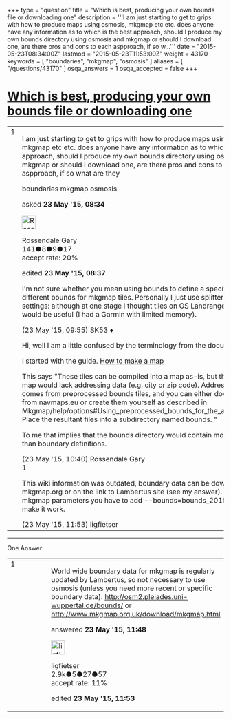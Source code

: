 +++
type = "question"
title = "Which is best, producing your own bounds file or downloading one"
description = '''I am just starting to get to grips with how to produce maps using osmosis, mkgmap etc etc. does anyone have any information as to which is the best approach, should I produce my own bounds directory using osmosis and mkgmap or should I download one, are there pros and cons to each aspproach, if so w...'''
date = "2015-05-23T08:34:00Z"
lastmod = "2015-05-23T11:53:00Z"
weight = 43170
keywords = [ "boundaries", "mkgmap", "osmosis" ]
aliases = [ "/questions/43170" ]
osqa_answers = 1
osqa_accepted = false
+++

<div class="headNormal">

# [Which is best, producing your own bounds file or downloading one](/questions/43170/which-is-best-producing-your-own-bounds-file-or-downloading-one)

</div>

<div id="main-body">

<div id="askform">

<table id="question-table" style="width:100%;">
<colgroup>
<col style="width: 50%" />
<col style="width: 50%" />
</colgroup>
<tbody>
<tr>
<td style="width: 30px; vertical-align: top"><div class="vote-buttons">
<span id="post-43170-upvote" class="ajax-command post-vote up" rel="nofollow" title="I like this post (click again to cancel)"> </span>
<div id="post-43170-score" class="post-score" title="current number of votes">
1
</div>
<span id="post-43170-downvote" class="ajax-command post-vote down" rel="nofollow" title="I dont like this post (click again to cancel)"> </span> <span id="favorite-mark" class="ajax-command favorite-mark" rel="nofollow" title="mark/unmark this question as favorite (click again to cancel)"> </span>
<div id="favorite-count" class="favorite-count">
&#10;</div>
</div></td>
<td><div id="item-right">
<div class="question-body">
<p>I am just starting to get to grips with how to produce maps using osmosis, mkgmap etc etc. does anyone have any information as to which is the best approach, should I produce my own bounds directory using osmosis and mkgmap or should I download one, are there pros and cons to each aspproach, if so what are they</p>
</div>
<div id="question-tags" class="tags-container tags">
<span class="post-tag tag-link-boundaries" rel="tag" title="see questions tagged &#39;boundaries&#39;">boundaries</span> <span class="post-tag tag-link-mkgmap" rel="tag" title="see questions tagged &#39;mkgmap&#39;">mkgmap</span> <span class="post-tag tag-link-osmosis" rel="tag" title="see questions tagged &#39;osmosis&#39;">osmosis</span>
</div>
<div id="question-controls" class="post-controls">
&#10;</div>
<div class="post-update-info-container">
<div class="post-update-info post-update-info-user">
<p>asked <strong>23 May '15, 08:34</strong></p>
<img src="https://secure.gravatar.com/avatar/1a48846e2865ba49198e0fb8e4064358?s=32&amp;d=identicon&amp;r=g" class="gravatar" width="32" height="32" alt="Rossendale%20Gary&#39;s gravatar image" />
<p><span>Rossendale Gary</span><br />
<span class="score" title="141 reputation points">141</span><span title="8 badges"><span class="badge1">●</span><span class="badgecount">8</span></span><span title="9 badges"><span class="silver">●</span><span class="badgecount">9</span></span><span title="17 badges"><span class="bronze">●</span><span class="badgecount">17</span></span><br />
<span class="accept_rate" title="Rate of the user&#39;s accepted answers">accept rate:</span> <span title="Rossendale Gary has one accepted answer">20%</span></p>
</div>
<div class="post-update-info post-update-info-edited">
<p><span> edited <strong>23 May '15, 08:37</strong> </span></p>
</div>
</div>
<div id="comments-container-43170" class="comments-container">
<span id="43172"></span>
<div id="comment-43172" class="comment">
<div id="post-43172-score" class="comment-score">
&#10;</div>
<div class="comment-text">
<p>I'm not sure whether you mean using bounds to define a specific extract or different bounds for mkgmap tiles. Personally I just use splitter with default settings: although at one stage I thought tiles on OS Landranger boundaries would be useful (I had a Garmin with limited memory).</p>
</div>
<div id="comment-43172-info" class="comment-info">
<span class="comment-age">(23 May '15, 09:55)</span> <span class="comment-user userinfo">SK53 ♦</span>
</div>
</div>
<span id="43173"></span>
<div id="comment-43173" class="comment">
<div id="post-43173-score" class="comment-score">
&#10;</div>
<div class="comment-text">
<p>Hi, well I am a little confused by the terminology from the documentation.</p>
<p>I started with the guide. <a href="https://wiki.openstreetmap.org/wiki/Mkgmap/help/How_to_create_a_map">How to make a map</a></p>
<p>This says "These tiles can be compiled into a map as-is, but the resultant map would lack addressing data (e.g. city or zip code). Addressing data comes from preprocessed bounds tiles, and you can either download them from navmaps.eu or create them yourself as described in Mkgmap/help/options#Using_preprocessed_bounds_for_the_address_index. Place the resultant files into a subdirectory named bounds. "</p>
<p>To me that implies that the bounds directory would contain more of an index than boundary definitions.</p>
</div>
<div id="comment-43173-info" class="comment-info">
<span class="comment-age">(23 May '15, 10:40)</span> <span class="comment-user userinfo">Rossendale Gary</span>
</div>
</div>
<span id="43175"></span>
<div id="comment-43175" class="comment">
<div id="post-43175-score" class="comment-score">
1
</div>
<div class="comment-text">
<p>This wiki information was outdated, boundary data can be downloaded from mkgmap.org or on the link to Lambertus site (see my answer). In your mkgmap parameters you have to add --bounds=bounds_20150206.zip to make it work.</p>
</div>
<div id="comment-43175-info" class="comment-info">
<span class="comment-age">(23 May '15, 11:53)</span> <span class="comment-user userinfo">ligfietser</span>
</div>
</div>
</div>
<div id="comment-tools-43170" class="comment-tools">
&#10;</div>
<div class="clear">
&#10;</div>
<div id="comment-43170-form-container" class="comment-form-container">
&#10;</div>
<div class="clear">
&#10;</div>
</div></td>
</tr>
</tbody>
</table>

------------------------------------------------------------------------

<div class="tabBar">

<span id="sort-top"></span>

<div class="headQuestions">

One Answer:

</div>

</div>

<span id="43174"></span>

<div id="answer-container-43174" class="answer">

<table style="width:100%;">
<colgroup>
<col style="width: 50%" />
<col style="width: 50%" />
</colgroup>
<tbody>
<tr>
<td style="width: 30px; vertical-align: top"><div class="vote-buttons">
<span id="post-43174-upvote" class="ajax-command post-vote up" rel="nofollow" title="I like this post (click again to cancel)"> </span>
<div id="post-43174-score" class="post-score" title="current number of votes">
1
</div>
<span id="post-43174-downvote" class="ajax-command post-vote down" rel="nofollow" title="I dont like this post (click again to cancel)"> </span>
</div></td>
<td><div class="item-right">
<div class="answer-body">
<p>World wide boundary data for mkgmap is regularly updated by Lambertus, so not necessary to use osmosis (unless you need more recent or specific boundary data): <a href="http://osm2.pleiades.uni-wuppertal.de/bounds/">http://osm2.pleiades.uni-wuppertal.de/bounds/</a> or <a href="http://www.mkgmap.org.uk/download/mkgmap.html">http://www.mkgmap.org.uk/download/mkgmap.html</a></p>
</div>
<div class="answer-controls post-controls">
&#10;</div>
<div class="post-update-info-container">
<div class="post-update-info post-update-info-user">
<p>answered <strong>23 May '15, 11:48</strong></p>
<img src="https://secure.gravatar.com/avatar/0f5ffc3756c4662b9dfad80b7665ac6c?s=32&amp;d=identicon&amp;r=g" class="gravatar" width="32" height="32" alt="ligfietser&#39;s gravatar image" />
<p><span>ligfietser</span><br />
<span class="score" title="2894 reputation points"><span>2.9k</span></span><span title="5 badges"><span class="badge1">●</span><span class="badgecount">5</span></span><span title="27 badges"><span class="silver">●</span><span class="badgecount">27</span></span><span title="57 badges"><span class="bronze">●</span><span class="badgecount">57</span></span><br />
<span class="accept_rate" title="Rate of the user&#39;s accepted answers">accept rate:</span> <span title="ligfietser has 8 accepted answers">11%</span></p>
</div>
<div class="post-update-info post-update-info-edited">
<p><span> edited <strong>23 May '15, 11:53</strong> </span></p>
</div>
</div>
<div id="comments-container-43174" class="comments-container">
&#10;</div>
<div id="comment-tools-43174" class="comment-tools">
&#10;</div>
<div class="clear">
&#10;</div>
<div id="comment-43174-form-container" class="comment-form-container">
&#10;</div>
<div class="clear">
&#10;</div>
</div></td>
</tr>
</tbody>
</table>

</div>

<div class="paginator-container-left">

</div>

</div>

</div>

